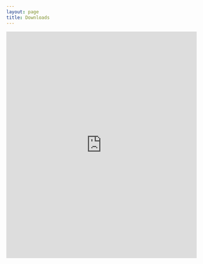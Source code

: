 ```yaml
---
layout: page
title: Downloads
---
```


<iframe frameborder="0" style="overflow:hidden;height:600px;width:100%" height="100%" width="100%"  src="http://oss.linn.co.uk/trac/wiki/DownloadKazoo"></iframe>
